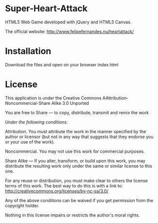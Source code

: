Super-Heart-Attack
==================

HTML5 Web Game developed with jQuery and HTML5 Canvas.

The official website: http://www.felipefernandes.nu/heartattack/


Installation
==================

Download the files and open on your browser index.html


License
==================

This application is under the Creative Commons AAttribution-Noncommercial-Share Alike 3.0 Unported

You are free to Share — to copy, distribute, transmit and remix the work

*Under the following conditions:*

Attribution. You must attribute the work in the manner specified by the author or licensor (but not in any way that suggests that they endorse you or your use of the work).

Noncommercial. You may not use this work for commercial purposes.

Share Alike — If you alter, transform, or build upon this work, you may distribute the resulting work only under the same or similar license to this one.

For any reuse or distribution, you must make clear to others the license terms of this work. The best way to do this is with a link to: http://creativecommons.org/licenses/by-nc-sa/3.0/

Any of the above conditions can be waived if you get permission from the copyright holder.

Nothing in this license impairs or restricts the author's moral rights.
